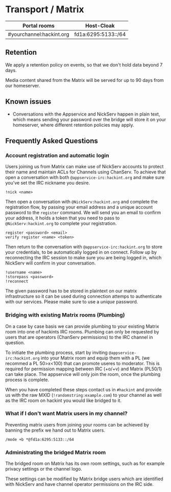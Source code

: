 # Transport / Matrix

| Portal rooms              | Host-Cloak          |
|---------------------------|---------------------|
| #yourchannel:hackint.org  | fd1a:6295:5133::/64 |

## Retention

We apply a retention policy on events, so that we don't hold data beyond 7 days.

Media content shared from the Matrix will be served for up to 90 days from our homeserver.

## Known issues

- Conversations with the Appservice and NickServ happen in plain text, which means sending your password over the bridge will store it on your homeserver, where different retention policies may apply.

## Frequently Asked Questions

### Account registration and automatic login

Users joining us from Matrix can make use of NickServ accounts to protect their
name and maintain ACLs for Channels using ChanServ. To achieve that open a
conversation with both `@appservice-irc:hackint.org` and make sure you've set
the IRC nickname you desire.

```
!nick <name>
```

Then open a conversation with `@NickServ:hackint.org` and complete the
registration flow, by passing your email address and a unique account password
to the `register` command. We will send you an email to confirm your address,
it holds a token that you need to pass to `@NickServ:hackint.org` to complete
your registration.

```
register <password> <email>
verify register <name> <token>
```

Then return to the conversation with `@appservice-irc:hackint.org` to store
your credentials, to be automatically logged in on connect. Follow up by
reconnecting the IRC session to make sure you are being logged in, which
NickServ will confirm in your conversation.

```
!username <name>
!storepass <password>
!reconnect
```

The given password has to be stored in plaintext on our matrix infrastructure
so it can be used during connection attemps to authenticate with our services.
Please make sure to use a *unique* password.


### Bridging with existing Matrix rooms (Plumbing)

On a case by case basis we can provide plumbing to your existing Matrix room
into one of hackints IRC rooms. Plumbing can only be requested by users that
are operators (ChanServ permissions) to the IRC channel in question.

To initiate the plumbing process, start by inviting
`@appservice-irc:hackint.org` into your Matrix room and equip them with a PL
(we recommed a PL 50>x<100) that can promote useres to moderator. This is
required for permission mapping between IRC (+o/+v) and Matrix (PL50/1) can
take place.
The appservice will only join the room, once the plumbing process is complete.

When you have completed these steps contact us in `#hackint` and provide us
with the raw MXID (`!randomstring:example.com`) to your channel as well as the
IRC room on hackint you would like bridged to it.

### What if I don't want Matrix users in my channel?

Preventing matrix users from joining your rooms can be achieved by banning
the prefix we hand out to Matrix users.

```
/mode +b *@fd1a:6295:5133::/64
```

### Administrating the bridged Matrix room

The bridged room on Matrix has its own room settings, such as for example
privacy settings or the channel logo.

These settings can be modified by Matrix bridge users which are identified
with NickServ and have channel operator permissions on the IRC side.
